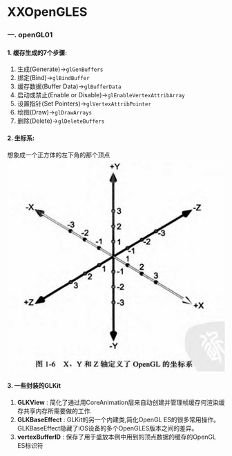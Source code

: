 # XXOpenGLES
### 一. openGL01
#### 1. 缓存生成的7个步骤:
 1. 生成(Generate)->`glGenBuffers`    
 2. 绑定(Bind)->`glBindBuffer`
 3. 缓存数据(Buffer Data)->`glBufferData`  
 4. 启动或禁止(Enable or Disable)->`glEnableVertexAttribArray`
 5. 设置指针(Set Pointers)->`glVertexAttribPointer`
 6. 绘图(Draw)->`glDrawArrays`
 7. 删除(Delete)->`glDeleteBuffers`

#### 2. 坐标系:
想象成一个正方体的左下角的那个顶点
![图片](image/OpenGL01/1.png)

#### 3. 一些封装的GLKit
 1. **GLKView** : 简化了通过用CoreAnimation层来自动创建并管理帧缓存何渲染缓存共享内存所需要做的工作.
 2. **GLKBaseEffect** : GLKit的另一个内建类,简化OpenGL ES的很多常用操作。GLKBaseEffect隐藏了iOS设备的多个OpenGLES版本之间的差异。
 3. **vertexBufferID** : 保存了用于盛放本例中用到的顶点数据的缓存的OpenGL ES标识符